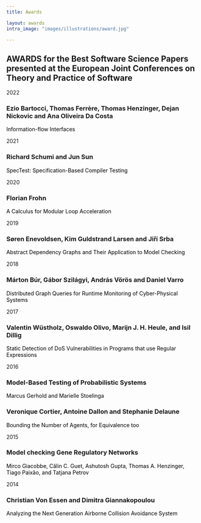 ```yaml
---
title: Awards

layout: awards
intro_image: "images/illustrations/award.jpg"

---
```


## AWARDS for the Best Software Science Papers presented at the European Joint Conferences on Theory and Practice of Software



2022
### Ezio Bartocci, Thomas Ferrère, Thomas Henzinger, Dejan Nickovic and Ana Oliveira Da Costa
 <span style="color: black;">Information-flow Interfaces </span>
  

2021
### Richard Schumi and Jun Sun
<span style="color: black;">SpecTest: Specification-Based Compiler Testing  </span>


2020
### Florian Frohn
 <span style="color: black;">A Calculus for Modular Loop Acceleration </span>




2019
### Søren Enevoldsen, Kim Guldstrand Larsen and Jiří Srba
 
 <span style="color: black;">Abstract Dependency Graphs and Their Application to Model Checking </span>




2018
### Márton Búr, Gábor Szilágyi, András Vörös and Daniel Varro
<span style="color: black;">Distributed Graph Queries for Runtime Monitoring of Cyber-Physical Systems  </span>





2017
### Valentin Wüstholz, Oswaldo Olivo, Marijn J. H. Heule, and Isil Dillig
 <span style="color: black;">Static Detection of DoS Vulnerabilities in Programs that use Regular Expressions </span>





2016
### Model-Based Testing of  Probabilistic Systems
<span style="color: black;">Marcus Gerhold and Marielle Stoelinga  </span>


### Veronique Cortier, Antoine Dallon and Stephanie Delaune
 <span style="color: black;">Bounding the Number of Agents, for Equivalence too  </span>


2015
### Model checking Gene Regulatory Networks 

 <span style="color: black;">Mirco Giacobbe, Călin C. Guet, Ashutosh Gupta, Thomas A. Henzinger, Tiago Paixão, and Tatjana Petrov</span>



2014
### Christian Von Essen and Dimitra Giannakopoulou
<span style="color: black;">Analyzing the Next Generation Airborne Collision Avoidance System </span>




